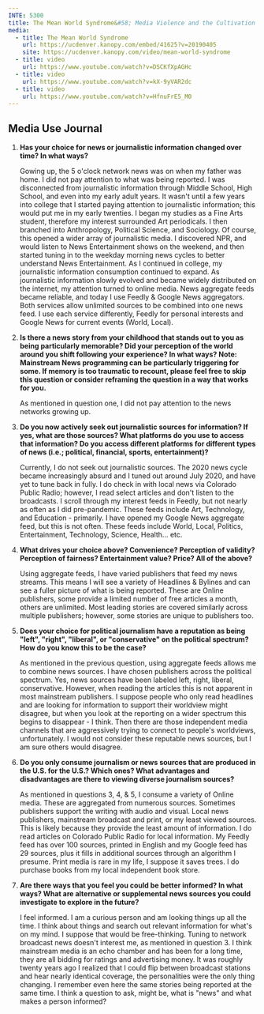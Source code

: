 ```yaml
---
INTE: 5300
title: The Mean World Syndrome&#58; Media Violence and the Cultivation of Fear
media:
  - title: The Mean World Syndrome
    url: https://ucdenver.kanopy.com/embed/41625?v=20190405
    site: https://ucdenver.kanopy.com/video/mean-world-syndrome
  - title: video
    url: https://www.youtube.com/watch?v=DSCKfXpAGHc
  - title: video
    url: https://www.youtube.com/watch?v=kX-9yVAR2dc
  - title: video
    url: https://www.youtube.com/watch?v=HfnuFrE5_M0
---
```


## Media Use Journal

1. **Has your choice for news or journalistic information changed over time? In what ways?**

    Gowing up, the 5 o'clock network news was on when my father was home. I did not pay attention to what was being reported. I was disconnected from journalistic information through Middle School, High School, and even into my early adult years. It wasn't until a few years into college that I started paying attention to journalistic information; this would put me in my early twenties. I began my studies as a Fine Arts student, therefore my interest surrounded Art periodicals. I then branched into Anthropology, Political Science, and Sociology. Of course, this opened a wider array of journalistic media. I discovered NPR, and would listen to News Entertainment shows on the weekend, and then started tuning in to the weekday morning news cycles to better understand News Entertainment. As I continued in college, my journalistic information consumption continued to expand. As journalistic information slowly evolved and became widely distributed on the internet, my attention turned to online media. News aggregate feeds became reliable, and today I use Feedly & Google News aggregators. Both services allow unlimited sources to be combined into one news feed. I use each service differently, Feedly for personal interests and Google News for current events (World, Local).

2. **Is there a news story from your childhood that stands out to you as being particularly memorable? Did your perception of the world around you shift following your experience? In what ways? Note: Mainstream News programming can be particularly triggering for some. If memory is too traumatic to recount, please feel free to skip this question or consider reframing the question in a way that works for you.**

    As mentioned in question one, I did not pay attention to the news networks growing up.

3. **Do you now actively seek out journalistic sources for information? If yes, what are those sources? What platforms do you use to access that information? Do you access different platforms for different types of news (i.e.; political, financial, sports, entertainment)?**

    Currently, I do not seek out journalistic sources. The 2020 news cycle became increasingly absurd and I tuned out around July 2020, and have yet to tune back in fully. I do check in with local news via Colorado Public Radio; however, I read select articles and don't listen to the broadcasts. I scroll through my interest feeds in Feedly, but not nearly as often as I did pre-pandemic. These feeds include Art, Technology, and Education - primarily. I have opened my Google News aggregate feed, but this is not often. These feeds include World, Local, Politics, Entertainment, Technology, Science, Health... etc.

4. **What drives your choice above? Convenience? Perception of validity? Perception of fairness? Entertainment value? Price? All of the above?**

    Using aggregate feeds, I have varied publishers that feed my news streams. This means I will see a variety of Headlines & Bylines and can see a fuller picture of what is being reported. These are Online publishers, some provide a limited number of free articles a month, others are unlimited. Most leading stories are covered similarly across multiple publishers; however, some stories are unique to publishers too.

5. **Does your choice for political journalism have a reputation as being "left", "right", "liberal", or "conservative" on the political spectrum? How do you know this to be the case?**

    As mentioned in the previous question, using aggregate feeds allows me to combine news sources. I have chosen publishers across the political spectrum. Yes, news sources have been labeled left, right, liberal, conservative. However, when reading the articles this is not apparent in most mainstream publishers. I suppose people who only read headlines and are looking for information to support their worldview might disagree, but when you look at the reporting on a wider spectrum this begins to disappear - I think. Then there are those independent media channels that are aggressively trying to connect to people's worldviews, unfortunately. I would not consider these reputable news sources, but I am sure others would disagree.

6. **Do you only consume journalism or news sources that are produced in the U.S. for the U.S.? Which ones? What advantages and disadvantages are there to viewing diverse journalism sources?**

    As mentioned in questions 3, 4, & 5, I consume a variety of Online media. These are aggregated from numerous sources. Sometimes publishers support the writing with audio and visual. Local news publishers, mainstream broadcast and print, or my least viewed sources. This is likely because they provide the least amount of information. I do read articles on Colorado Public Radio for local information. My Feedly feed has over 100 sources, printed in English and my Google feed has 29 sources, plus it fills in additional sources through an algorithm I presume. Print media is rare in my life, I suppose it saves trees. I do purchase books from my local independent book store.

7. **Are there ways that you feel you could be better informed? In what ways? What are alternative or supplemental news sources you could investigate to explore in the future?**

    I feel informed. I am a curious person and am looking things up all the time. I think about things and search out relevant information for what's on my mind. I suppose that would be free-thinking. Tuning to network broadcast news doesn't interest me, as mentioned in question 3. I think mainstream media is an echo chamber and has been for a long time, they are all bidding for ratings and advertising money. It was roughly twenty years ago I realized that I could flip between broadcast stations and hear nearly identical coverage, the personalities were the only thing changing. I remember even here the same stories being reported at the same time. I think a question to ask, might be, what is "news" and what makes a person informed?
